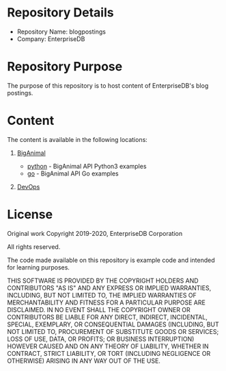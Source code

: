 # Repository Details
- Repository Name: blogpostings
- Company: EnterpriseDB

# Repository Purpose

The purpose of this repository is to host content of EnterpriseDB's blog postings.

# Content

The content is available in the following locations:

  1. [BigAnimal](BigAnimal)

     - [python](BigAnimal/python) - BigAnimal API Python3 examples
     - [go](BigAnimal/go) - BigAnimal API Go examples

  2. [DevOps](devops-demo)
  
# License

Original work Copyright 2019-2020, EnterpriseDB Corporation

All rights reserved.

The code made available on this repository is example code and intended for learning purposes.

THIS SOFTWARE IS PROVIDED BY THE COPYRIGHT HOLDERS AND CONTRIBUTORS "AS IS" AND
ANY EXPRESS OR IMPLIED WARRANTIES, INCLUDING, BUT NOT LIMITED TO, THE IMPLIED
WARRANTIES OF MERCHANTABILITY AND FITNESS FOR A PARTICULAR PURPOSE ARE
DISCLAIMED. IN NO EVENT SHALL THE COPYRIGHT OWNER OR CONTRIBUTORS BE LIABLE FOR
ANY DIRECT, INDIRECT, INCIDENTAL, SPECIAL, EXEMPLARY, OR CONSEQUENTIAL DAMAGES
(INCLUDING, BUT NOT LIMITED TO, PROCUREMENT OF SUBSTITUTE GOODS OR SERVICES;
LOSS OF USE, DATA, OR PROFITS; OR BUSINESS INTERRUPTION) HOWEVER CAUSED AND ON
ANY THEORY OF LIABILITY, WHETHER IN CONTRACT, STRICT LIABILITY, OR TORT
(INCLUDING NEGLIGENCE OR OTHERWISE) ARISING IN ANY WAY OUT OF THE USE.
